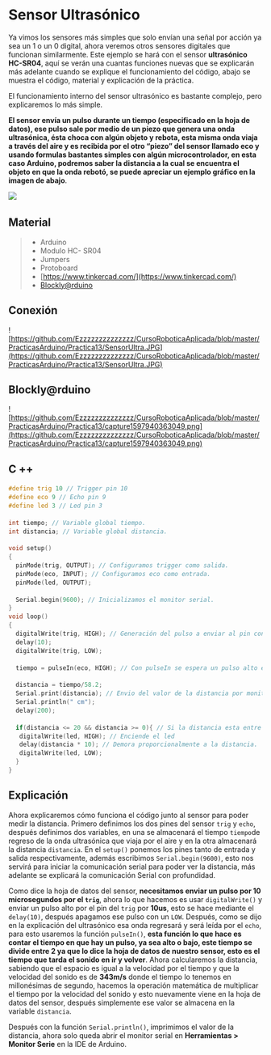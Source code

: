 # Sensor Ultrasónico

Ya vimos los sensores más simples que solo envían una señal por acción ya sea un 1 o un 0 digital, ahora veremos otros sensores digitales que funcionan similarmente. Este ejemplo se hará con el sensor **ultrasónico HC-SR04**, aquí se verán una cuantas funciones nuevas que se explicarán más adelante cuando se explique el funcionamiento del código, abajo se muestra el código, material y explicación de la práctica.

El funcionamiento interno del sensor ultrasónico es bastante complejo, pero explicaremos lo más simple.

**El sensor envía un pulso durante un tiempo (especificado en la hoja de datos), ese pulso sale por medio de un piezo que genera una onda ultrasónica, ésta choca con algún objeto y rebota, esta misma onda viaja a través del aire y es recibida por el otro “piezo” del sensor llamado eco y usando formulas bastantes simples con algún microcontrolador, en esta caso Arduino, podremos saber la distancia a la cual se encuentra el objeto en que la onda rebotó, se puede apreciar un ejemplo gráfico en la imagen de abajo**.

![](http://proyectosconarduino.com/wp-content/uploads/sensor-hc-sr04-funcionamiento.jpg)

## Material
> - Arduino
> - Modulo HC- SR04
> - Jumpers
> - Protoboard
> - [https://www.tinkercad.com/](https://www.tinkercad.com/)
> - [Blockly@rduino](https://technologiescollege.github.io/Blockly-at-rduino/index.html)

## Conexión
![https://github.com/Ezzzzzzzzzzzzzz/CursoRoboticaAplicada/blob/master/PracticasArduino/Practica13/SensorUltra.JPG](https://github.com/Ezzzzzzzzzzzzzz/CursoRoboticaAplicada/blob/master/PracticasArduino/Practica13/SensorUltra.JPG)

## Blockly@rduino

![https://github.com/Ezzzzzzzzzzzzzz/CursoRoboticaAplicada/blob/master/PracticasArduino/Practica13/capture1597940363049.png](https://github.com/Ezzzzzzzzzzzzzz/CursoRoboticaAplicada/blob/master/PracticasArduino/Practica13/capture1597940363049.png)

## C ++
```c
#define trig 10 // Trigger pin 10
#define eco 9 // Echo pin 9
#define led 3 // Led pin 3

int tiempo; // Variable global tiempo.
int distancia; // Variable global distancia.

void setup()
{
  pinMode(trig, OUTPUT); // Configuramos trigger como salida.
  pinMode(eco, INPUT); // Configuramos eco como entrada.
  pinMode(led, OUTPUT);
  
  Serial.begin(9600); // Inicializamos el monitor serial.
}
void loop()
{
  digitalWrite(trig, HIGH); // Generación del pulso a enviar al pin conectado a trigger del sensor
  delay(10);
  digitalWrite(trig, LOW);
  
  tiempo = pulseIn(eco, HIGH); // Con pulseIn se espera un pulso alto en Eco
  
  distancia = tiempo/58.2;
  Serial.print(distancia); // Envio del valor de la distancia por monitor serial.
  Serial.println(" cm");
  delay(200);
  
  if(distancia <= 20 && distancia >= 0){ // Si la distancia esta entre 0 y 20 cm 
   digitalWrite(led, HIGH); // Enciende el led
   delay(distancia * 10); // Demora proporcionalmente a la distancia.
   digitalWrite(led, LOW);
  }
}

```
##  Explicación
Ahora explicaremos cómo funciona el código junto al sensor para poder medir la distancia. Primero definimos los dos pines del sensor ``trig`` y ``echo``, después definimos dos variables, en una se almacenará el tiempo ``tiempo``de regreso de la onda ultrasónica que viaja por el aire y en la otra almacenará la distancia ``distancia``. En el ``setup()`` ponemos los pines tanto de entrada y salida respectivamente, además escribimos ``Serial.begin(9600)``, esto nos servirá para iniciar la comunicación serial para poder ver la distancia, más adelante se explicará la comunicación Serial con profundidad.

Como dice la hoja de datos del sensor, **necesitamos enviar un pulso por 10 microsegundos por el ``trig``**, ahora lo que hacemos es usar ``digitalWrite()`` y enviar un pulso alto por el pin del ``trig`` por **10us**, esto se hace mediante el ``delay(10)``, después apagamos ese pulso con un ``LOW``. Después, como se dijo en la explicación del ultrasónico esa onda regresará y será leída por el ``echo``, para esto usaremos la función ``pulseIn()``, **esta función lo que hace es contar el tiempo en que hay un pulso, ya sea alto o bajo, este tiempo se divide entre 2 ya que lo dice la hoja de datos de nuestro sensor, esto es el tiempo que tarda el sonido en ir y volver**. Ahora calcularemos la distancia, sabiendo que el espacio es igual a la velocidad por el tiempo y que la velocidad del sonido es de **343m/s** donde el tiempo lo tenemos en millonésimas de segundo, hacemos la operación matemática de multiplicar el tiempo por la velocidad del sonido y esto nuevamente viene en la hoja de datos del sensor, después simplemente ese valor se almacena en la variable ``distancia``. 

Después con la función ``Serial.println()``, imprimimos el valor de la distancia, ahora solo queda abrir el monitor serial en **Herramientas > Monitor Serie** en la IDE de Arduino. 
<!--stackedit_data:
eyJoaXN0b3J5IjpbLTE0MDcwMTEyMDcsMjAwNTM4OTk0OSwxMj
A5Njc4NDI3LDY1NDk3MDc2NywtMjg3MTcyNTQwLC0xMjczNzA4
MDM2LC05NzkzMjQ1MjYsMTY4MjIwNDU2MSwxMjgyNTkwMzA3XX
0=
-->